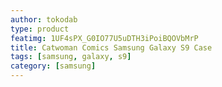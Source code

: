 ```yaml
---
author: tokodab
type: product
featimg: 1UF4sPX_G0IO77U5uDTH3iPoiBQOVbMrP
title: Catwoman Comics Samsung Galaxy S9 Case
tags: [samsung, galaxy, s9]
category: [samsung]
---
```

